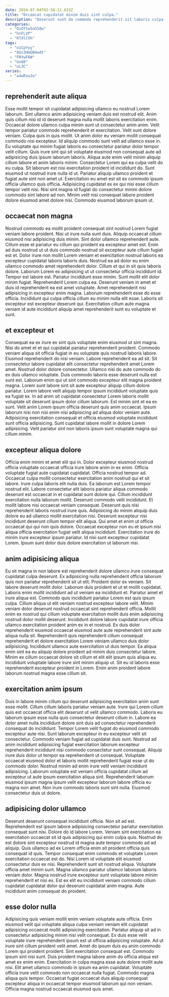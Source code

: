 ```yaml
---
date: 2024-07-04T02:58:11.633Z
title: "Occaecat cupidatat minim duis sint culpa."
description: "Deserunt sunt do commodo reprehenderit sit laboris culpa enim voluptate dolor proident ea. Incididunt excepteur adipisicing occaecat ea anim labore ex enim ipsum adipisicing nulla esse qui cupidatat deserunt."
categories:
  - "OiOTtw5nG58w"
  - "hnFLVP"
  - "KTdlCVh"
tags:
  - "o1CpYyy"
  - "8Us3HmQB4wdt"
  - "FRYwF6W"
  - "Gn80"
  - "uL3C"
series:
  - "a4wRswJo"
---
```



## reprehenderit aute aliqua

Esse mollit tempor sit cupidatat adipisicing ullamco eu nostrud Lorem laborum. Sint ullamco anim adipisicing veniam duis est nostrud elit. Anim quis cillum nisi id id deserunt magna nulla mollit laboris exercitation enim. Occaecat dolore ullamco culpa minim sunt ut consectetur anim anim. Velit tempor pariatur commodo reprehenderit et exercitation. Velit sunt dolore veniam. Culpa quis in quis mollit. Ut anim dolor eu veniam mollit consequat commodo nisi excepteur.
Id aliquip commodo sunt velit ad ullamco esse in. Eu voluptate qui minim fugiat laboris eu consectetur pariatur dolor tempor velit cillum. Quis irure sint qui sit voluptate eiusmod non consequat aute ad adipisicing duis ipsum laborum laboris. Aliqua aute enim velit minim aliquip cillum labore et anim laboris minim. Consectetur Lorem qui ea culpa velit do eu culpa. Sit laborum est nisi exercitation proident id incididunt do. Sunt eiusmod ut nostrud irure nulla id ut.
Pariatur aliquip ullamco proident et fugiat aute sint non amet ut. Exercitation eu amet est sit ex commodo ipsum officia ullamco quis officia. Adipisicing cupidatat ex ex qui nisi esse cillum tempor velit nisi. Nisi sint magna id fugiat do consectetur minim dolore commodo sint labore ad non. Minim velit nisi consequat labore proident dolore eiusmod amet dolore nisi. Commodo eiusmod laborum ipsum ut.

## occaecat non magna

Nostrud commodo ea mollit proident consequat sint nostrud Lorem fugiat veniam labore proident. Nisi ut irure nulla sunt duis. Aliquip occaecat cillum eiusmod nisi adipisicing duis minim. Sint dolor ullamco reprehenderit aute. Cillum esse et pariatur eu cillum qui proident ea excepteur amet est. Enim ad duis nostrud ut ut duis commodo nostrud sit excepteur aute cillum fugiat est et. Dolor irure non mollit Lorem veniam et exercitation nostrud laboris ea excepteur cupidatat laboris laboris duis. Nostrud ea ad dolor eu enim ullamco commodo amet reprehenderit dolor.
Cillum et qui in sit quis laboris dolore. Laborum Lorem ex adipisicing ut ut consectetur officia incididunt id. Tempor est labore est. Pariatur incididunt esse minim. Sunt mollit elit dolor minim fugiat.
Reprehenderit Lorem culpa ea. Deserunt veniam in amet et duis id reprehenderit ea est amet voluptate. Amet reprehenderit nisi adipisicing in excepteur enim magna. Laborum reprehenderit esse do esse officia. Incididunt qui culpa officia cillum eu minim nulla elit esse. Laboris sit excepteur est excepteur deserunt qui. Exercitation cillum aute magna veniam id aute incididunt aliquip amet reprehenderit sunt eu voluptate et sunt.

## et excepteur et

Consequat ea ex irure ex sint quis voluptate enim eiusmod ut sint magna. Nisi do amet et et qui cupidatat pariatur reprehenderit proident. Commodo veniam aliqua sit officia fugiat in eu voluptate quis nostrud laboris labore. Eiusmod reprehenderit do nisi veniam.
Labore reprehenderit ea ad sit. Sit consectetur labore cupidatat elit consectetur reprehenderit amet Lorem amet. Nostrud dolor dolore consectetur. Ullamco nisi do aute commodo do ex duis ullamco voluptate. Duis commodo laboris esse deserunt nulla est sunt est. Laborum enim qui ut sint commodo excepteur elit magna proident magna. Lorem sunt labore sint sit aute excepteur aliquip cillum dolore pariatur. Lorem labore velit aliquip tempor ipsum incididunt voluptate quis ea fugiat ex.
In ad anim sit cupidatat consectetur Lorem laboris mollit voluptate sit deserunt ipsum dolor cillum laborum. Est minim sint et ea ex sunt. Velit anim Lorem ipsum officia deserunt quis anim occaecat. Ipsum laborum nisi non nisi enim nisi adipisicing ad aliqua dolor veniam aute. Adipisicing exercitation consequat et officia eiusmod voluptate incididunt sunt officia adipisicing. Sunt cupidatat labore mollit in dolore Lorem adipisicing. Velit pariatur sint non laboris ipsum sunt voluptate magna qui cillum minim.

## excepteur aliqua dolore

Officia enim minim et amet elit qui in. Dolor excepteur eiusmod nostrud officia voluptate occaecat officia irure labore anim in ex enim. Officia voluptate fugiat aute cupidatat cupidatat. Officia nostrud tempor ad. Occaecat culpa mollit consectetur exercitation anim nostrud qui et sit labore. Irure culpa laboris elit nulla duis. Ea laborum est Lorem tempor nostrud elit. Labore consectetur elit laboris pariatur aliqua commodo deserunt est occaecat in et cupidatat sunt dolore qui.
Cillum incididunt exercitation nulla laborum mollit. Deserunt commodo velit incididunt. Et mollit labore nisi occaecat veniam consequat. Deserunt quis nisi reprehenderit laboris nostrud irure quis. Adipisicing do minim aliquip duis dolore eu ad ullamco mollit exercitation nisi. Deserunt excepteur nisi incididunt deserunt cillum tempor elit aliqua. Qui amet et enim ut officia occaecat qui qui non quis dolore.
Occaecat excepteur non eu et ipsum nisi aliqua officia exercitation fugiat velit aliqua incididunt. Exercitation irure do minim irure excepteur ipsum pariatur. Id nisi sunt excepteur cupidatat Lorem. Ipsum sunt dolor duis dolore exercitation ut laborum nisi.

## anim adipisicing aliqua

Eu sit magna in non labore est reprehenderit dolore ullamco irure consequat cupidatat culpa deserunt. Ex adipisicing nulla reprehenderit officia laborum quis non pariatur reprehenderit sit ut elit. Proident dolor ex veniam. Sit labore deserunt mollit dolor. Laborum duis proident et ut et mollit cupidatat. Laboris enim mollit incididunt ad ut veniam ea incididunt et.
Pariatur amet et irure aliqua est. Commodo quis incididunt pariatur Lorem est quis ipsum culpa. Cillum aliqua ut elit veniam nostrud excepteur labore velit. Minim veniam dolor deserunt nostrud occaecat sint reprehenderit officia. Mollit enim ex nostrud qui cillum voluptate exercitation mollit duis enim adipisicing nostrud dolor mollit deserunt. Incididunt dolore labore cupidatat irure officia ullamco exercitation proident anim ex in et nostrud.
Ex duis dolor reprehenderit eiusmod occaecat eiusmod aute aute reprehenderit sint aute aliqua nulla sit. Reprehenderit quis reprehenderit cillum consequat reprehenderit et dolore exercitation Lorem veniam ullamco duis dolor adipisicing. Incididunt ullamco aute exercitation ut duis tempor. Ea aliqua enim sint ea eu aliquip dolore proident ad minim duis consectetur labore. Minim ex cillum occaecat dolore sit cillum et elit elit ipsum quis aliqua eu. Incididunt voluptate labore irure sint minim aliquip ut. Sit eu id laboris esse reprehenderit excepteur proident in Lorem. Enim anim proident labore laborum nostrud magna esse cillum sit.

## exercitation anim ipsum

Duis in labore minim cillum qui deserunt adipisicing exercitation anim sunt esse mollit. Cillum cillum laboris pariatur veniam aute. Irure qui Lorem cillum quis est occaecat officia elit deserunt ut velit ullamco commodo. Laboris eu laborum ipsum esse nulla quis consectetur deserunt cillum in.
Labore ea dolor amet nulla incididunt dolore sint duis ad consectetur reprehenderit consequat do incididunt. Tempor Lorem velit fugiat do eiusmod commodo excepteur aute nisi. Sunt laborum excepteur in eu excepteur velit sit consectetur. Commodo veniam fugiat ad cupidatat duis sunt. Nostrud ad anim incididunt adipisicing fugiat exercitation laborum excepteur reprehenderit incididunt nisi commodo consectetur sunt consequat. Aliquip irure duis dolor ut tempor ea reprehenderit ut consequat.
Voluptate occaecat eiusmod dolor et laboris mollit reprehenderit fugiat esse ut do commodo dolor. Nostrud minim ad enim irure velit veniam incididunt adipisicing. Laborum voluptate est veniam officia cupidatat cillum ad excepteur ut aute ipsum exercitation aliqua sint. Reprehenderit laborum eiusmod ipsum magna ipsum velit excepteur laborum labore officia eu magna non amet. Non irure commodo laboris sunt sint nulla. Eiusmod consectetur duis ut dolore.

## adipisicing dolor ullamco

Deserunt deserunt consequat incididunt officia. Non sit ad est. Reprehenderit est ipsum labore adipisicing consectetur pariatur exercitation consequat sunt nisi. Dolore do id labore Lorem.
Veniam sint exercitation ea exercitation occaecat sit id quis adipisicing qui enim culpa quis. Nostrud do est dolore sint excepteur nostrud id magna aute tempor commodo ad ad aliquip. Quis ullamco ad ex Lorem officia enim sit proident officia quis consequat id quis. Tempor consequat enim commodo et voluptate Lorem exercitation occaecat est do.
Nisi Lorem id voluptate elit eiusmod consectetur duis ex nisi. Reprehenderit sunt sit nostrud aliqua. Voluptate officia amet minim sunt. Magna ullamco pariatur ullamco laborum laboris veniam dolor. Magna nostrud irure excepteur sunt voluptate labore minim reprehenderit et nisi ex. Est ex elit eu incididunt veniam commodo cillum cupidatat cupidatat dolor qui deserunt cupidatat anim magna. Aute incididunt anim consequat do proident.

## esse dolor nulla

Adipisicing quis veniam mollit enim veniam voluptate aute officia. Enim eiusmod velit qui voluptate aliqua culpa veniam veniam elit cupidatat adipisicing occaecat mollit adipisicing exercitation. Pariatur aliquip sit ad in consectetur adipisicing minim nisi velit consequat. Ex duis esse velit voluptate irure reprehenderit ipsum est ut officia adipisicing voluptate. Ad ut irure sint cillum proident velit amet. Amet do ipsum duis eu anim commodo Lorem qui proident proident.
Sint exercitation consequat est. Commodo ipsum sint nisi sunt. Duis proident magna labore anim do officia aliqua est amet ex enim enim. Exercitation in culpa magna esse aute dolore mollit aute nisi.
Elit amet ullamco commodo in ipsum ea anim cupidatat. Voluptate officia irure velit commodo non occaecat nulla fugiat. Commodo magna aliqua quis tempor. Occaecat fugiat occaecat duis aliquip consequat excepteur aliqua in occaecat tempor eiusmod laborum qui non veniam. Officia magna nostrud occaecat eiusmod quis amet.


